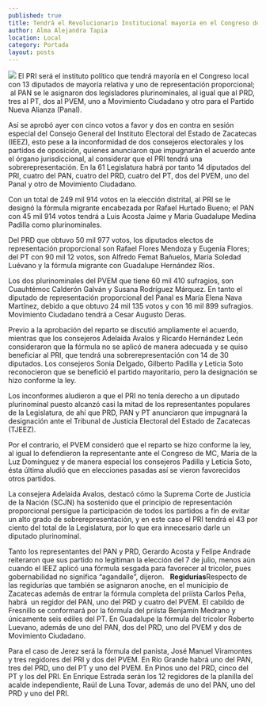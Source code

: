 ```yaml
---
published: true
title: Tendrá el Revolucionario Institucional mayoría en el Congreso del estado
author: Alma Alejandra Tapia
location: Local
category: Portada
layout: posts
---
```


![](http://i.imgur.com/yscWtz2m.jpg)
El PRI será el instituto político que tendrá mayoría en el Congreso local con 13 diputados de mayoría relativa y uno de representación proporcional;  al PAN se le asignaron dos legisladores plurinominales, al igual que al PRD, tres al PT, dos al PVEM, uno a Movimiento Ciudadano y otro para el Partido Nueva Alianza (Panal).

Así se aprobó ayer con cinco votos a favor y dos en contra en sesión especial del Consejo General del Instituto Electoral del Estado de Zacatecas (IEEZ), esto pese a la inconformidad de dos consejeros electorales y los partidos de oposición, quienes anunciaron que impugnarán el acuerdo ante el órgano jurisdiccional, al considerar que el PRI tendrá una sobrerepresentación.
En la 61 Legislatura habrá por tanto 14 diputados del PRI, cuatro del PAN, cuatro del PRD, cuatro del PT, dos del PVEM, uno del Panal y otro de Movimiento Ciudadano.

Con un total de 249 mil 914 votos en la elección distrital, al PRI se le designó la fórmula migrante encabezada por Rafael Hurtado Bueno; el PAN con 45 mil 914 votos tendrá a Luis Acosta Jaime y María Guadalupe Medina Padilla como plurinominales.

Del PRD que obtuvo 50 mil 977 votos, los diputados electos de representación proporcional son Rafael Flores Mendoza y Eugenia Flores; del PT con 90 mil 12 votos, son Alfredo Femat Bañuelos, María Soledad Luévano y la fórmula migrante con Guadalupe Hernández Ríos.

Los dos plurinominales del PVEM que tiene 60 mil 410 sufragios, son Cuauhtémoc Calderón Galván y Susana Rodríguez Márquez. En tanto el diputado de representación proporcional del Panal es María Elena Nava Martínez, debido a que obtuvo 24 mil 135 votos y con 16 mil 899 sufragios. Movimiento Ciudadano tendrá a Cesar Augusto Deras.

Previo a la aprobación del reparto se discutió ampliamente el acuerdo, mientras que los consejeros Adelaida Avalos y Ricardo Hernández León consideraron que la fórmula no se aplicó de manera adecuada y se quiso beneficiar al PRI, que tendrá una sobrerepresentación con 14 de 30 diputados. Los consejeros Sonia Delgado, Gilberto Padilla y Leticia Soto reconocieron que se benefició el partido mayoritario, pero la designación se hizo conforme la ley.

Los inconformes aludieron a que el PRI no tenía derecho a un diputado plurinominal puesto alcanzó casi la mitad de los representantes populares de la Legislatura, de ahí que PRD, PAN y PT anunciaron que impugnará la designación ante el Tribunal de Justicia Electoral del Estado de Zacatecas (TJEEZ).

Por el contrario, el PVEM consideró que el reparto se hizo conforme la ley, al igual lo defendieron la representante ante el Congreso de MC, María de la Luz Domínguez y de manera especial los consejeros Padilla y Leticia Soto, ésta última aludió que en elecciones pasadas así se vieron favorecidos otros partidos.

La consejera Adelaida Avalos, destacó cómo la Suprema Corte de Justicia de la Nación (SCJN) ha sostenido que el principio de representación proporcional persigue la participación de todos los partidos a fin de evitar un alto grado de sobrerepresentación, y en este caso el PRI tendrá el 43 por ciento del total de la Legislatura, por lo que era innecesario darle un diputado plurinominal.

Tanto los representantes del PAN y PRD, Gerardo Acosta y Felipe Andrade reiteraron que sus partido no legitiman la elección del 7 de julio, menos aún cuando el IEEZ aplicó una fórmula sesgada para favorecer al tricolor, pues gobernabilidad no significa “agandalle”, dijeron.
 
**Regidurías**Respecto de las regidurías que también se asignaron anoche, en el municipio de Zacatecas además de entrar la fórmula completa del priísta Carlos Peña, habrá  un regidor del PAN, uno del PRD y cuatro del PVEM.
El cabildo de Fresnillo se conformará por la fórmula del priísta Benjamín Medrano y únicamente seis ediles del PT. En Guadalupe la fórmula del tricolor Roberto Luevano, además de uno del PAN, dos del PRD, uno del PVEM y dos de Movimiento Ciudadano.

Para el caso de Jerez será la fórmula del panista, José Manuel Viramontes y tres regidores del PRI y dos del PVEM. En Río Grande habrá uno del PAN, tres del PRD, uno del PT y uno del PVEM. En Pinos uno del PRD, cinco del PT y los del PRI.
En Enrique Estrada serán los 12 regidores de la planilla del acalde independiente, Raúl de Luna Tovar, además de uno del PAN, uno del PRD y uno del PRI.
